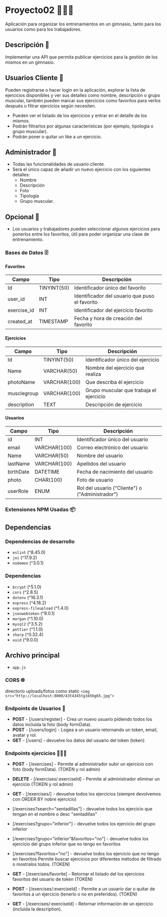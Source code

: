 # Proyecto02 💪🏋️‍♀️

Aplicación para organizar los entrenamientos en un gimnasio, tanto para los usuarios como para los trabajadores.

## Descripción 📝

Implementar una API que permita publicar ejercicios para la gestión de los mismos en un gimnasio.

## Usuarios Cliente 👥

Pueden registrarse o hacer login en la aplicación, explorar la lista de ejercicios disponibles y ver sus detalles como nombre, descripción o grupo muscular, también pueden marcar sus ejercicios como favoritos para verlos después o filtrar ejercicios según necesiten.

- Pueden ver el listado de los ejercicios y entrar en el detalle de los mismos.
- Podrán filtrarlos por algunas características (por ejemplo, tipología o grupo muscular).
- Podrán poner o quitar un like a un ejercicio.

## Administrador 👤

- Todas las funcionalidades de usuario cliente.
- Será el único capaz de añadir un nuevo ejercicio con los siguientes detalles:
  - Nombre
  - Descripción
  - Foto
  - Tipología
  - Grupo muscular.

## Opcional 🌟

- Los usuarios y trabajadores pueden seleccionar algunos ejercicios para ponerlos entre los favoritos, útil para poder organizar una clase de entrenamiento.

### Bases de Datos 🗄️

#### Favorites

| Campo       | Tipo        | Descripción                                    |
| ----------- | ----------- | ---------------------------------------------- |
| Id          | TINYINT(50) | Identificador único del favorito               |
| user_id     | INT         | Identificador del usuario que puso el favorito |
| exercise_id | INT         | Identificador del ejercicio favorito           |
| created_at  | TIMESTAMP   | Fecha y hora de creación del favorito          |

#### Ejercicios

| Campo       | Tipo         | Descripción                             |
| ----------- | ------------ | --------------------------------------- |
| Id          | TINYINT(50)  | Identificador único del ejercicio       |
| Name        | VARCHAR(50)  | Nombre del ejercicio que realiza        |
| photoName   | VARCHAR(100) | Que describa él ejercicio               |
| musclegroup | VARCHAR(100) | Grupo muscular que trabaja el ejercicio |
| description | TEXT         | Descripción de ejercicio                |

#### Usuarios

| Campo     | Tipo         | Descripción                                     |
| --------- | ------------ | ----------------------------------------------- |
| id        | INT          | Identificador único del usuario                 |
| email     | VARCHAR(100) | Correo electrónico del usuario                  |
| Name      | VARCHAR(50)  | Nombre del usuario                              |
| lastName  | VARCHAR(100) | Apellidos del usuario                           |
| birthDate | DATETIME     | Fecha de nacimiento del usuario                 |
| photo     | CHAR(100)    | Foto de usuario                                 |
| userRole  | ENUM         | Rol del usuario ("Cliente") o ("Administrador") |

### Extensiones NPM Usadas 📦

## Dependencias

### Dependencias de desarrollo

- `eslint` (^8.45.0)
- `joi` (^17.9.2)
- `nodemon` (^3.0.1)

### Dependencias

- `bcrypt` (^5.1.0)
- `cors` (^2.8.5)
- `dotenv` (^16.3.1)
- `express` (^4.18.2)
- `express-fileupload` (^1.4.0)
- `jsonwebtoken` (^9.0.1)
- `morgan` (^1.10.0)
- `mysql2` (^3.5.2)
- `pettier` (^1.1.0)
- `sharp` (^0.32.4)
- `uuid` (^9.0.0)

## Archivo principal

- `app.js`

### CORS 🌐

directorio uploads/fotos como static `<img src="http://localhost:8000/43t4345tg3456g65.jpg">`

### **Endpoints de Usuarios** 👥

- **POST** - [/users/register] - Crea un nuevo usuario pidiendo todos los datos incluida la foto (body formData).
- **POST** - [/users/login] - Logea a un usuario retornando un token, email, avatar y rol.
- **GET** - [/users] - devuelve los datos del usuario del token (token)

### **Endpoints ejercicios** 🏋🏻‍♂️

- **POST** - [/exercises] - Permite al administrador subir un ejercicio con foto (body formData). (TOKEN y rol admin)

- **DELETE** - [/exercises/:exerciseId] - Permite al administrador eliminar un ejercicio (TOKEN y rol admin)

- **GET** - [/exercises/] - devuelve todos los ejercicios (siempre devolvemos con ORDER BY nobre ejercicio)
- [/exercises?search="sentadillas"] - devuelve todos los ejercicio que tengan en el nombre o desc "sentadillas"
- [/exercises?grupo="inferior"] - devuelve todos los ejercicio del grupo inferior
- [/exercises?grupo="inferior"&favoritos="no"] - devuelve todos los ejercicio del grupo inferior que no tengo en favoritos
- [/exercises?favoritos="no"] - devuelve todos los ejercicio que no tengo en favoritos
  Permite buscar ejercicios por diferentes métodos de filtrado o mostralos todos. (TOKEN)

- **GET** - [/exercises/favorite] - Retornar el listado del los ejercicios favoritos del usuario de token (TOKEN)

- **POST** - [/exercises/:exerciseId] - Permite a un usuario dar o quitar de favoritos a un ejercicio (tenerlo o no en preferidos). (TOKEN)

- **GET** - [/exercises/:exerciseId] - Retornar información de un ejercicio (incluida la description).
